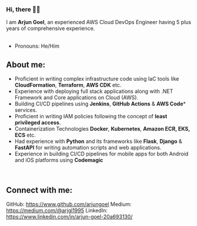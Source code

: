 ### Hi, there 🤷‍♀️

I am <b>Arjun Goel</b>, an experienced AWS Cloud DevOps Engineer having 5 plus years of comprehensive experience. <br><br>
- Pronouns: He/Him <br>

## About me: 
- Proficient in writing complex infrastructure code using IaC tools like **CloudFormation**, **Terraform**, **AWS CDK** etc. <br>
- Experience with deploying full stack applications along with .NET Framework and Core applications on Cloud (AWS).
- Building CI/CD pipelines using **Jenkins**, **GitHub Actions** & **AWS Code*** services. <br>
- Proficient in writing IAM policies following the concept of **least privileged access**. <br>
- Containerization Technologies **Docker**, **Kubernetes**, **Amazon ECR, EKS, ECS** etc. <br>
- Had experience with **Python** and its frameworks like **Flask**, **Django** & **FastAPI** for writing automation scripts and web applications. <br>
- Experience in building CI/CD pipelines for mobile apps for both Android and iOS platforms using **Codemagic** <br>
<br>

## Connect with me:
GitHub: https://www.github.com/arjungoel
Medium: https://medium.com/@arjgl1995
LinkedIn: https://www.linkedin.com/in/arjun-goel-20a693130/